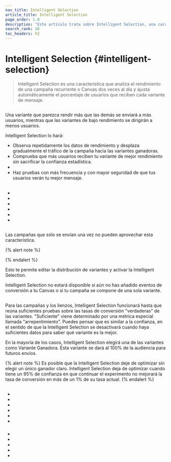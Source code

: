```yaml
---
nav_title: Intelligent Selection
article_title: Intelligent Selection
page_order: 1.0
description: "Este artículo trata sobre Intelligent Selection, una característica que analiza el rendimiento de una campaña recurrente o Canvas dos veces al día y ajusta automáticamente el porcentaje de usuarios que reciben cada variante de mensaje."
search_rank: 10
toc_headers: h2
---
```


# Intelligent Selection {#intelligent-selection}

> Intelligent Selection es una característica que analiza el rendimiento de una campaña recurrente o Canvas dos veces al día y ajusta automáticamente el porcentaje de usuarios que reciben cada variante de mensaje. 

## 

Una variante que parezca rendir más que las demás se enviará a más usuarios, mientras que las variantes de bajo rendimiento se dirigirán a menos usuarios. 



Intelligent Selection lo hará:
- Observa repetidamente los datos de rendimiento y desplaza gradualmente el tráfico de la campaña hacia las variantes ganadoras.
- Comprueba que más usuarios reciben tu variante de mejor rendimiento sin sacrificar la confianza estadística.
- 
- Haz pruebas con más frecuencia y con mayor seguridad de que tus usuarios verán tu mejor mensaje. 

  

## 





-  
- 
- 
-   




- 
- 



## 





 Las campañas que sólo se envían una vez no pueden aprovechar esta característica.

{% alert note %}
 
{% endalert %}



  



Esto te permite editar la distribución de variantes y activar la Intelligent Selection. 



Intelligent Selection no estará disponible si aún no has añadido eventos de conversión a tu Canvas o si tu campaña se compone de una sola variante.



## 

Para las campañas y los lienzos, Intelligent Selection funcionará hasta que reúna suficientes pruebas sobre las tasas de conversión "verdaderas" de las variantes. "Suficiente" viene determinado por una métrica especial llamada "arrepentimiento". Puedes pensar que es similar a la confianza, en el sentido de que la Intelligent Selection se desactivará cuando haya suficientes datos para saber qué variante es la mejor. 

En la mayoría de los casos, Intelligent Selection elegirá una de las variantes como Variante Ganadora. Esta variante se dará al 100% de la audiencia para futuros envíos.

{% alert note %}
Es posible que la Intelligent Selection deje de optimizar sin elegir un único ganador claro. Intelligent Selection deja de optimizar cuando tiene un 95% de confianza en que continuar el experimento no mejorará la tasa de conversión en más de un 1% de su tasa actual.
{% endalert %}

## 

### 

 

  



-  
-  
-  



-  
-  
-  

### 

  

### 



### 



- 
- 
- 
- 
- 
